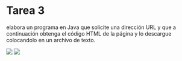 # Tarea 3
elabora un programa en Java que solicite una dirección URL y que a continuación obtenga el código HTML de la página y lo descargue colocandolo en un archivo de texto.

![](https://i.imgur.com/ZecOot6.png)
![](https://i.imgur.com/gLVJo9J.png)

